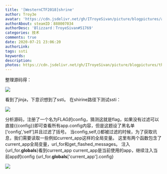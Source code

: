 ```yaml
---
title: '[WesternCTF2018]shrine'
author: Troy3e
avatar: 'https://cdn.jsdelivr.net/gh/ITroyeSivan/picture/blogpictures/avatar.jpg'
authorAbout: steamID：888007034
authorDesc: 'Blizzard：TroyeSivan#51769'
categories: 技术
comments: true
date: 2020-07-21 23:06:20
authorLink:
tags: ssti
keywords:
description:
photos: https://cdn.jsdelivr.net/gh/ITroyeSivan/picture/blogpictures/thumb-1920-1086450.png
---
```

整理源码得：

![](https://cdn.jsdelivr.net/gh/ITroyeSivan/picture/blogpictures/afafsafasff.png)

看到了jinja，下意识想到了ssti。
在shirine路径下测试ssti：

![](https://cdn.jsdelivr.net/gh/ITroyeSivan/picture/blogpictures/20200721231031.png)

分析源码，注册了一个名为FLAG的config，猜测这就是flag，如果没有过滤可以直接{{config}}即可查看所有app.config内容，但是这题设了黑名单[‘config’,‘self’]并且过滤了括号。
当config,self,()都被过滤的时候，为了获取讯息，我们需要读取一些例如current_app这样的全局变量。
这里有两个函数包含了current_app全局变量，url_for和get_flashed_messages。
注入{url_for.__globals__}看到current_app
 current_app是当前使用的app，继续注入当前app的config
{url_for.__globals__['current_app'].config}

![](https://cdn.jsdelivr.net/gh/ITroyeSivan/picture/blogpictures/2131123.png)
